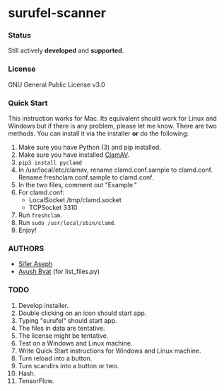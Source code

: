 # surufel-scanner

### Status

Still actively **developed** and **supported**.

### License

GNU General Public License v3.0

### Quick Start

This instruction works for Mac. Its equivalent should work for Linux and Windows but if there is any problem, please let me know.
There are two methods. You can install it via the installer **or** do the following:

1. Make sure you have Python (3) and pip installed.
2. Make sure you have installed [ClamAV](https://www.clamav.net).
3. `pip3 install pyclamd`
4. In /usr/local/etc/clamav, rename clamd.conf.sample to clamd.conf. Rename freshclam.conf.sample to clamd.conf.
5. In the two files, comment out "Example."
6. For clamd.conf:
    * LocalSocket /tmp/clamd.socket
    * TCPSocket 3310
7. Run `freshclam`.
8. Run `sudo /usr/local/sbin/clamd`.
9. Enjoy!

### AUTHORS

* [Sifer Aseph](https://github.com/Surufel)
* [Ayush Byat](https://github.com/AyushBhat) (for list_files.py)

### TODO

1. Develop installer.
2. Double clicking on an icon should start app.
3. Typing "surufel" should start app.
4. The files in data are tentative.
5. The license might be tentative.
6. Test on a Windows and Linux machine.
7. Write Quick Start instructions for Windows and Linux machine.
8. Turn reload into a button.
9. Turn scandirs into a button or two.
10. Hash.
11. TensorFlow.
